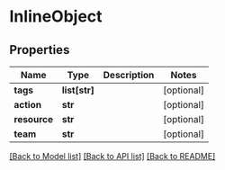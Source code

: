 # InlineObject

## Properties
Name | Type | Description | Notes
------------ | ------------- | ------------- | -------------
**tags** | **list[str]** |  | [optional] 
**action** | **str** |  | [optional] 
**resource** | **str** |  | [optional] 
**team** | **str** |  | [optional] 

[[Back to Model list]](../README.md#documentation-for-models) [[Back to API list]](../README.md#documentation-for-api-endpoints) [[Back to README]](../README.md)


